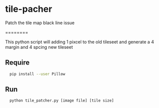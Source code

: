 # tile-pacher
Patch the tile map black line issue

========

This python script will adding 1 pixcel to the old tileseet and generate a 4 margin and 4 spcing new tileseet

## Require
  
```sh
  pip install --user Pillow
```

## Run

```sh  
  python tile_patcher.py [image file] [tile size]
```
